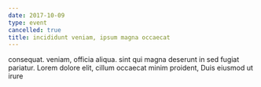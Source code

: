 ```yaml
---
date: 2017-10-09
type: event
cancelled: true
title: incididunt veniam, ipsum magna occaecat
---
```

consequat. veniam, officia aliqua. sint qui magna deserunt in sed fugiat pariatur. Lorem dolore elit, cillum occaecat minim proident, Duis eiusmod ut irure